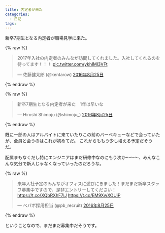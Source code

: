 ```yaml
---
title: 内定者が来た
categories:
  - 日記
tags:
---
```


新卒7期生となる内定者が職場見学に来た。

{% raw %}
<blockquote class="twitter-tweet" data-lang="ja"><p lang="ja" dir="ltr">2017年入社の内定者のみんなが訪問してくれました。入社してくれるのを待ってます！！！ <a href="https://t.co/ykhIMI3VFt">pic.twitter.com/ykhIMI3VFt</a></p>&mdash; 佐藤健太郎 (@kentarow) <a href="https://twitter.com/kentarow/status/768705550590676992">2016年8月25日</a></blockquote>
<script async src="//platform.twitter.com/widgets.js" charset="utf-8"></script>
{% endraw %}

{% raw %}
<blockquote class="twitter-tweet" data-lang="ja"><p lang="ja" dir="ltr">新卒7期生となる内定者が来た　1年は早いな</p>&mdash; Hiroshi Shimoju (@shimoju_) <a href="https://twitter.com/shimoju_/status/768676243470331904">2016年8月25日</a></blockquote>
<script async src="//platform.twitter.com/widgets.js" charset="utf-8"></script>
{% endraw %}

既に一部の人はアルバイトに来ていたりこの前のバーベキューなどで会っていたが、全員と会うのはこれが初めてだ。
これからももう少し増える予定だそうだ。

配属まもなくだし特にエンジニアはまだ研修中なのにもう次か〜〜〜、みんなこんな気分で新人じゃなくなっていったのだろうな。

{% raw %}
<blockquote class="twitter-tweet" data-lang="ja"><p lang="ja" dir="ltr">来年入社予定のみんながオフィスに遊びにきました！まだまだ新卒スタッフ募集中ですので、是非エントリーしてください！<a href="https://t.co/XQbRXhF7lJ">https://t.co/XQbRXhF7lJ</a> <a href="https://t.co/EM9XwXOUiP">https://t.co/EM9XwXOUiP</a></p>&mdash; ペパボ採用担当 (@pb_recruit) <a href="https://twitter.com/pb_recruit/status/768745317684551680">2016年8月25日</a></blockquote>
<script async src="//platform.twitter.com/widgets.js" charset="utf-8"></script>
{% endraw %}

ということなので、まだまだ募集中だそうです。
